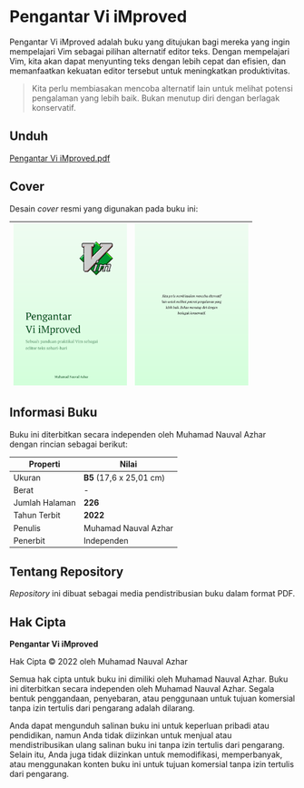 # Pengantar Vi iMproved

Pengantar Vi iMproved adalah buku yang ditujukan bagi mereka yang ingin mempelajari Vim sebagai pilihan alternatif editor teks. Dengan mempelajari Vim, kita akan dapat menyunting teks dengan lebih cepat dan efisien, dan memanfaatkan kekuatan editor tersebut untuk meningkatkan produktivitas.

> Kita perlu membiasakan mencoba alternatif lain untuk melihat potensi pengalaman yang lebih baik. Bukan menutup diri dengan berlagak konservatif.

## Unduh

[Pengantar Vi iMproved.pdf](https://github.com/nauvalazhar/pengantar-vi-improved/raw/main/Pengantar%20Vi%20iMproved.pdf)

## Cover

Desain *cover* resmi yang digunakan pada buku ini:

| <img src="./cover-depan.png" width="200" /> | <img src="./cover-belakang.png" width="200" /> |
|---|---|

## Informasi Buku

Buku ini diterbitkan secara independen oleh Muhamad Nauval Azhar dengan rincian sebagai berikut:

|  Properti |  Nilai |
|---|---|
| Ukuran | **B5** (17,6 x 25,01 cm) |
| Berat | - |
| Jumlah Halaman | **226** |
| Tahun Terbit | **2022** |
| Penulis | Muhamad Nauval Azhar |
| Penerbit | Independen |

## Tentang Repository

*Repository* ini dibuat sebagai media pendistribusian buku dalam format PDF.

## Hak Cipta
**Pengantar Vi iMproved**

Hak Cipta © 2022 oleh Muhamad Nauval Azhar

Semua hak cipta untuk buku ini dimiliki oleh Muhamad Nauval Azhar. Buku ini diterbitkan secara independen oleh Muhamad Nauval Azhar. Segala bentuk penggandaan, penyebaran, atau penggunaan untuk tujuan komersial tanpa izin tertulis dari pengarang adalah dilarang.

Anda dapat mengunduh salinan buku ini untuk keperluan pribadi atau pendidikan, namun Anda tidak diizinkan untuk menjual atau mendistribusikan ulang salinan buku ini tanpa izin tertulis dari pengarang. Selain itu, Anda juga tidak diizinkan untuk memodifikasi, memperbanyak, atau menggunakan konten buku ini untuk tujuan komersial tanpa izin tertulis dari pengarang.

